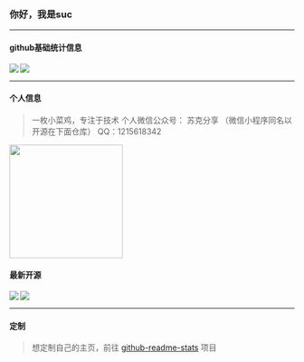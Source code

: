 ### 你好，我是suc

----

#### github基础统计信息
<a href="https://github.com/wangsrGit119">
  <img align="left" src="https://github-readme-stats.vercel.app/api?username=wangsrGit119&count_private=true&show_icons=true&theme=radical" />
</a>

<a href="https://github.com/wangsrGit119">
  <img align="center" src="https://github-readme-stats.vercel.app/api/top-langs/?username=wangsrGit119&layout=compact" />
</a>


----

#### 个人信息
> 一枚小菜鸡，专注于技术
> 个人微信公众号： 苏克分享  （微信小程序同名以开源在下面仓库）
> QQ：1215618342 

<a href="https://github.com/wangsrGit119">
  <img align="center" height="200px" src="https://cdn.jsdelivr.net/gh/wangsrGit119/wangsr-image-bucket/img-article/photo-1596492784531-6e6eb5ea9993.jpg" />
</a>

#### 最新开源

<a href="https://github.com/wangsrGit119/wx-suc-blog">
  <img align="left"  src="https://github-readme-stats.vercel.app/api/pin/?username=wangsrGit119&repo=wx-suc-blog&theme=radical" />
</a>

<a href="https://github.com/wangsrGit119/audio-translate">
  <img align="center" src="https://github-readme-stats.vercel.app/api/pin/?username=wangsrGit119&repo=audio-translate&theme=radical" />
</a>


----

#### 定制

> 想定制自己的主页，前往 [github-readme-stats](https://github.com/anuraghazra/github-readme-stats/blob/master/readme_cn.md) 项目
